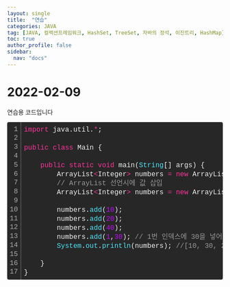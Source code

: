 ```yaml
---
layout: single
title:  "연습"
categories: JAVA 
tag: [JAVA, 컬렉션프레임워크, HashSet, TreeSet, 자바의 정석, 이진트리, HashMap]
toc: true
author_profile: false
sidebar:
  nav: "docs"
---
```



# 2022-02-09

연습용 코드입니다 

<div class="colorscripter-code" style="color:#f0f0f0;font-family:Consolas, 'Liberation Mono', Menlo, Courier, monospace !important; position:relative !important;overflow:auto"><table class="colorscripter-code-table" style="margin:0;padding:0;border:none;background-color:#272727;border-radius:4px;" cellspacing="0" cellpadding="0"><tr><td style="padding:6px;border-right:2px solid #4f4f4f"><div style="margin:0;padding:0;word-break:normal;text-align:right;color:#aaa;font-family:Consolas, 'Liberation Mono', Menlo, Courier, monospace !important;line-height:130%"><div style="line-height:130%">1</div><div style="line-height:130%">2</div><div style="line-height:130%">3</div><div style="line-height:130%">4</div><div style="line-height:130%">5</div><div style="line-height:130%">6</div><div style="line-height:130%">7</div><div style="line-height:130%">8</div><div style="line-height:130%">9</div><div style="line-height:130%">10</div><div style="line-height:130%">11</div><div style="line-height:130%">12</div><div style="line-height:130%">13</div><div style="line-height:130%">14</div><div style="line-height:130%">15</div><div style="line-height:130%">16</div><div style="line-height:130%">17</div></div></td><td style="padding:6px 0;text-align:left"><div style="margin:0;padding:0;color:#f0f0f0;font-family:Consolas, 'Liberation Mono', Menlo, Courier, monospace !important;line-height:130%"><div style="padding:0 6px; white-space:pre; line-height:130%"><span style="color:#ff3399">import</span>&nbsp;java.util.<span style="color:#0086b3"></span><span style="color:#ff3399">*</span>;</div><div style="padding:0 6px; white-space:pre; line-height:130%">&nbsp;</div><div style="padding:0 6px; white-space:pre; line-height:130%"><span style="color:#ff3399">public</span>&nbsp;<span style="color:#ff3399">class</span>&nbsp;Main&nbsp;{</div><div style="padding:0 6px; white-space:pre; line-height:130%">&nbsp;</div><div style="padding:0 6px; white-space:pre; line-height:130%">&nbsp;&nbsp;&nbsp;&nbsp;<span style="color:#ff3399">public</span>&nbsp;<span style="color:#ff3399">static</span>&nbsp;<span style="color:#ff3399">void</span>&nbsp;main(<span style="color:#4be6fa">String</span>[]&nbsp;args)&nbsp;{</div><div style="padding:0 6px; white-space:pre; line-height:130%">&nbsp;&nbsp;&nbsp;&nbsp;&nbsp;&nbsp;&nbsp;&nbsp;ArrayList<span style="color:#0086b3"></span><span style="color:#ff3399">&lt;</span>Integer<span style="color:#0086b3"></span><span style="color:#ff3399">&gt;</span>&nbsp;numbers&nbsp;<span style="color:#0086b3"></span><span style="color:#ff3399">=</span>&nbsp;<span style="color:#ff3399">new</span>&nbsp;ArrayList<span style="color:#0086b3"></span><span style="color:#ff3399">&lt;</span>Integer<span style="color:#0086b3"></span><span style="color:#ff3399">&gt;</span>();</div><div style="padding:0 6px; white-space:pre; line-height:130%">&nbsp;&nbsp;&nbsp;&nbsp;&nbsp;&nbsp;&nbsp;&nbsp;<span style="color:#999999">//&nbsp;ArrayList&nbsp;선언시에&nbsp;값&nbsp;삽입</span></div><div style="padding:0 6px; white-space:pre; line-height:130%">&nbsp;&nbsp;&nbsp;&nbsp;&nbsp;&nbsp;&nbsp;&nbsp;ArrayList<span style="color:#0086b3"></span><span style="color:#ff3399">&lt;</span>Integer<span style="color:#0086b3"></span><span style="color:#ff3399">&gt;</span>&nbsp;numbers&nbsp;<span style="color:#0086b3"></span><span style="color:#ff3399">=</span>&nbsp;<span style="color:#ff3399">new</span>&nbsp;ArrayList<span style="color:#0086b3"></span><span style="color:#ff3399">&lt;</span>Integer<span style="color:#0086b3"></span><span style="color:#ff3399">&gt;</span>(Arrays.asList(<span style="color:#c10aff">10</span>,<span style="color:#c10aff">20</span>,<span style="color:#c10aff">40</span>));&nbsp;</div><div style="padding:0 6px; white-space:pre; line-height:130%">&nbsp;&nbsp;&nbsp;&nbsp;&nbsp;&nbsp;&nbsp;&nbsp;</div><div style="padding:0 6px; white-space:pre; line-height:130%">&nbsp;&nbsp;&nbsp;&nbsp;&nbsp;&nbsp;&nbsp;&nbsp;numbers.<span style="color:#4be6fa">add</span>(<span style="color:#c10aff">10</span>);</div><div style="padding:0 6px; white-space:pre; line-height:130%">&nbsp;&nbsp;&nbsp;&nbsp;&nbsp;&nbsp;&nbsp;&nbsp;numbers.<span style="color:#4be6fa">add</span>(<span style="color:#c10aff">20</span>);</div><div style="padding:0 6px; white-space:pre; line-height:130%">&nbsp;&nbsp;&nbsp;&nbsp;&nbsp;&nbsp;&nbsp;&nbsp;numbers.<span style="color:#4be6fa">add</span>(<span style="color:#c10aff">40</span>);</div><div style="padding:0 6px; white-space:pre; line-height:130%">&nbsp;&nbsp;&nbsp;&nbsp;&nbsp;&nbsp;&nbsp;&nbsp;numbers.<span style="color:#4be6fa">add</span>(<span style="color:#c10aff">1</span>,<span style="color:#c10aff">30</span>);&nbsp;<span style="color:#999999">//&nbsp;1번&nbsp;인덱스에&nbsp;30을&nbsp;넣어라&nbsp;</span></div><div style="padding:0 6px; white-space:pre; line-height:130%">&nbsp;&nbsp;&nbsp;&nbsp;&nbsp;&nbsp;&nbsp;&nbsp;<span style="color:#4be6fa">System</span>.<span style="color:#4be6fa">out</span>.<span style="color:#4be6fa">println</span>(numbers);&nbsp;<span style="color:#999999">//[10,&nbsp;30,&nbsp;20,&nbsp;40]</span></div><div style="padding:0 6px; white-space:pre; line-height:130%">&nbsp;&nbsp;&nbsp;&nbsp;</div><div style="padding:0 6px; white-space:pre; line-height:130%">&nbsp;&nbsp;&nbsp;&nbsp;}</div><div style="padding:0 6px; white-space:pre; line-height:130%">}</div></div><div style="text-align:right;margin-top:-13px;margin-right:5px;font-size:9px;font-style:italic"><a href="http://colorscripter.com/info#e" target="_blank" style="color:#4f4f4ftext-decoration:none">Colored by Color Scripter</a></div></td><td style="vertical-align:bottom;padding:0 2px 4px 0"><a href="http://colorscripter.com/info#e" target="_blank" style="text-decoration:none;color:white"><span style="font-size:9px;word-break:normal;background-color:#4f4f4f;color:white;border-radius:10px;padding:1px">cs</span></a></td></tr></table></div>